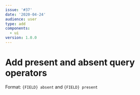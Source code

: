 ```yaml
---
issue: '#37'
date: '2020-04-24'
audience: user
type: add
components:
  - ui
version: 1.0.0
---
```

# Add present and absent query operators

Format: `{FIELD} absent` and `{FIELD} present`
